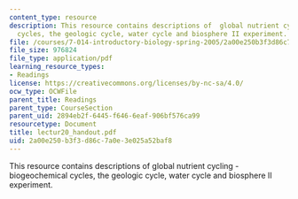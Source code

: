 ```yaml
---
content_type: resource
description: This resource contains descriptions of  global nutrient cycling -biogeochemical
  cycles, the geologic cycle, water cycle and biosphere II experiment.
file: /courses/7-014-introductory-biology-spring-2005/2a00e250b3f3d86c7a0e3e025a52baf8_lectur20_handout.pdf
file_size: 976824
file_type: application/pdf
learning_resource_types:
- Readings
license: https://creativecommons.org/licenses/by-nc-sa/4.0/
ocw_type: OCWFile
parent_title: Readings
parent_type: CourseSection
parent_uid: 2894eb2f-6445-f646-6eaf-906bf576ca99
resourcetype: Document
title: lectur20_handout.pdf
uid: 2a00e250-b3f3-d86c-7a0e-3e025a52baf8
---
```

This resource contains descriptions of  global nutrient cycling -biogeochemical cycles, the geologic cycle, water cycle and biosphere II experiment.